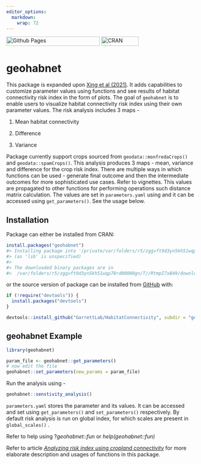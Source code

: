 ```yaml
---
editor_options: 
  markdown: 
    wrap: 72
---
```


<!-- README.md is generated from README.Rmd. Please edit that file -->

<!-- badges: start -->

[<img src="https://github.com/GarrettLab/HabitatConnectivity/actions/workflows/pages/pages-build-deployment/badge.svg?branch=main" alt="Github Pages" width="250" height="25"/>](https://github.com/GarrettLab/HabitatConnectivity/actions/workflows/pages/pages-build-deployment)
[<img src="https://www.r-pkg.org/badges/version/geohabnet" alt="CRAN status" width="100" height="25"/>](https://CRAN.R-project.org/package=geohabnet)

<!-- badges: end -->

# geohabnet

This package is expanded upon [Xing et al
(2021)](https://academic.oup.com/bioscience/article/70/9/744/5875255).
It adds capabilities to customize parameter values using functions and
see results of habitat connectivity risk index in the form of plots. The
goal of `geohabnet` is to enable users to visualize habitat connectivity
risk index using their own parameter values. The risk analysis includes
3 maps -

1.  Mean habitat connectivity

2.  Difference

3.  Variance

Package currently support crops sourced from `geodata::monfredaCrops()`
and `geodata::spamCrops()`. This analysis produces 3 maps - mean,
variance and difference for the crop risk index. There are multiple ways
in which functions can be used - generate final outcome and then the
intermediate outcomes for more sophisticated use cases. Refer to
vignettes. This values are propagated to other functions for performing
operations such distance matrix calculation. The values are set in
`parameters.yaml` using and it can be accessed using `get_parameters()`.
See the usage below.

## Installation

Package can either be installed from CRAN:

``` r
install.packages("geohabnet")
#> Installing package into '/private/var/folders/r5/zggvft9d3yn5kh51wqp78rd00000gn/T/RtmpVAU4Cz/temp_libpathfde9199513a3'
#> (as 'lib' is unspecified)
#> 
#> The downloaded binary packages are in
#>  /var/folders/r5/zggvft9d3yn5kh51wqp78rd00000gn/T//RtmpI7xB49/downloaded_packages
```

or the source version of package can be installed from
[GitHub](https://github.com/GarrettLab/HabitatConnectivity/) with:

``` r
if (!require("devtools")) {
  install.packages("devtools")
}

devtools::install_github("GarrettLab/HabitatConnectivity", subdir = "geohabnet")
```

## geohabnet Example

``` r
library(geohabnet)

param_file <- geohabnet::get_parameters()
# now edit the file
geohabnet::set_parameters(new_params = param_file)
```

Run the analysis using -

``` r
geohabnet::senstivity_analysis()
```

`parameters.yaml` stores the parameter and its values. It can be
accessed and set using `get_parameters()` and `set_parameters()`
respectively. By default risk analysis is run on global index, for which
scales are present in `global_scales()` .

Refer to help using ?*geohabnet::fun* or *help(geohabnet::fun)*

Refer to article [*Analyzing risk index using cropland
connectivity*](https://garrettlab.github.io/HabitatConnectivity/articles/analysis.html)
for more elaborate description and usages of functions in this package.
